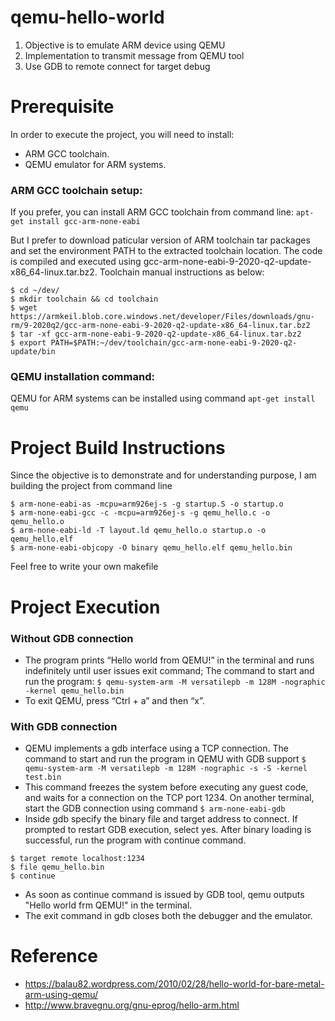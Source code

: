 # qemu-hello-world
1. Objective is to emulate ARM device using QEMU
2. Implementation to transmit message from QEMU tool
3. Use GDB to remote connect for target debug

# Prerequisite
In order to execute the project, you will need to install:
- ARM GCC toolchain.
- QEMU emulator for ARM systems.

### ARM GCC toolchain setup:

If you prefer, you can install ARM GCC toolchain from command line:
```apt-get install gcc-arm-none-eabi```

But I prefer to download paticular version of ARM toolchain tar packages and set the environment PATH to the extracted toolchain location.
The code is compiled and executed using gcc-arm-none-eabi-9-2020-q2-update-x86_64-linux.tar.bz2.
Toolchain manual instructions as below:
```
$ cd ~/dev/
$ mkdir toolchain && cd toolchain
$ wget https://armkeil.blob.core.windows.net/developer/Files/downloads/gnu-rm/9-2020q2/gcc-arm-none-eabi-9-2020-q2-update-x86_64-linux.tar.bz2
$ tar -xf gcc-arm-none-eabi-9-2020-q2-update-x86_64-linux.tar.bz2
$ export PATH=$PATH:~/dev/toolchain/gcc-arm-none-eabi-9-2020-q2-update/bin
```

### QEMU installation command:
QEMU for ARM systems can be installed using command ```apt-get install qemu```

# Project Build Instructions
Since the objective is to demonstrate and for understanding purpose, I am building the project from command line
```
$ arm-none-eabi-as -mcpu=arm926ej-s -g startup.S -o startup.o
$ arm-none-eabi-gcc -c -mcpu=arm926ej-s -g qemu_hello.c -o qemu_hello.o
$ arm-none-eabi-ld -T layout.ld qemu_hello.o startup.o -o qemu_hello.elf
$ arm-none-eabi-objcopy -O binary qemu_hello.elf qemu_hello.bin
```
Feel free to write your own makefile

# Project Execution

### Without GDB connection
- The program prints “Hello world from QEMU!” in the terminal and runs indefinitely until user issues exit command; The command to start and run the program:
```$ qemu-system-arm -M versatilepb -m 128M -nographic -kernel qemu_hello.bin```
- To exit QEMU, press “Ctrl + a” and then “x”.

### With GDB connection
- QEMU implements a gdb interface using a TCP connection. The command to start and run the program in QEMU with GDB support
```$ qemu-system-arm -M versatilepb -m 128M -nographic -s -S -kernel test.bin```
- This command freezes the system before executing any guest code, and waits for a connection on the TCP port 1234. On another terminal, start the GDB connection using command
```$ arm-none-eabi-gdb```
- Inside gdb specify the binary file and target address to connect. If prompted to restart GDB execution, select yes. After binary loading is successful, run the program with continue command.
```
$ target remote localhost:1234
$ file qemu_hello.bin
$ continue
```
- As soon as continue command is issued by GDB tool, qemu outputs "Hello world frm QEMU!" in the terminal.
- The exit command in gdb closes both the debugger and the emulator.

# Reference
- https://balau82.wordpress.com/2010/02/28/hello-world-for-bare-metal-arm-using-qemu/
- http://www.bravegnu.org/gnu-eprog/hello-arm.html

